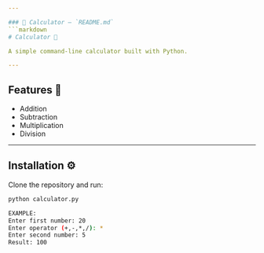 ```yaml
---

### 🧮 Calculator – `README.md`
```markdown
# Calculator 🧮

A simple command-line calculator built with Python.

---
```


## Features 🚀
- Addition
- Subtraction
- Multiplication
- Division

---

## Installation ⚙️
Clone the repository and run:

```bash
python calculator.py

EXAMPLE:
Enter first number: 20
Enter operator (+,-,*,/): *
Enter second number: 5
Result: 100
